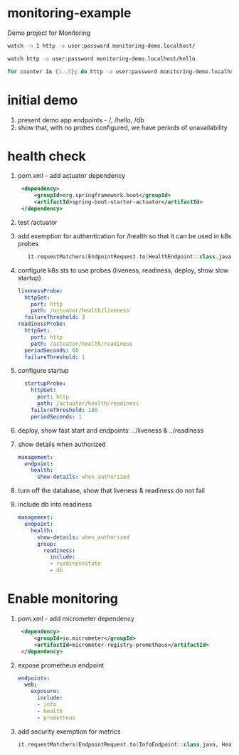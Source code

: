 # monitoring-example
Demo project for Monitoring


```bash
watch -n 1 http -a user:password monitoring-demo.localhost/
```

```bash
watch http -a user:password monitoring-demo.localhost/hello
```

```bash
for counter in {1..5}; do http -a user:password monitoring-demo.localhost/db & done
```

# initial demo

1. present demo app endpoints - /, /hello, /db
2. show that, with no probes configured, we have periods of unavailability

# health check

1. pom.xml - add actuator dependency
   ```xml
    <dependency>
        <groupId>org.springframework.boot</groupId>
        <artifactId>spring-boot-starter-actuator</artifactId>
    </dependency>
   ```

2. test /actuator
3. add exemption for authentication for /health so that it can be used in k8s probes
   ```kotlin
      it.requestMatchers(EndpointRequest.to(HealthEndpoint::class.java)).permitAll()
   ```
4. configure k8s sts to use probes (liveness, readiness, deploy, show slow startup)
    ```yaml
    livenessProbe:
      httpGet:
        port: http
        path: /actuator/health/liveness
      failureThreshold: 3
    readinessProbe:
      httpGet:
        port: http
        path: /actuator/health/readiness
      periodSeconds: 60
      failureThreshold: 1
    ```
5. configure startup
   ```yaml
     startupProbe:
       httpGet:
         port: http
         path: /actuator/health/readiness
       failureThreshold: 100
       periodSeconds: 1
   ```

6. deploy, show fast start and endpoints: ../liveness & ../readiness 
7. show details when authorized
   ```yaml
   management:
     endpoint:
       health:
         show-details: when_authorized
   ```
8. turn off the database, show that liveness & readiness do not fail

9. include db into readiness
   ```yaml
   management:
     endpoint:
       health:
         show-details: when_authorized
         group:
           readiness:
             include:
             - readinessState
             - db
   ```


# Enable monitoring

1. pom.xml - add micrometer dependency
   ```xml
    <dependency>
        <groupId>io.micrometer</groupId>
        <artifactId>micrometer-registry-prometheus</artifactId>
    </dependency>
   ```

2. expose prometheus endpoint
   ```yaml
   endpoints:
     web:
       exposure:
         include:
         - info
         - health
         - prometheus
   ```
   
3. add security exemption for metrics
   ```kotlin
   it.requestMatchers(EndpointRequest.to(InfoEndpoint::class.java, HealthEndpoint::class.java, PrometheusScrapeEndpoint::class.java)).permitAll()
   ```
